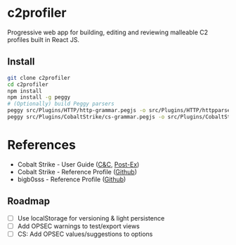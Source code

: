 # c2profiler

Progressive web app for building, editing and reviewing malleable C2 profiles built in React JS.

## Install
```bash
git clone c2profiler
cd c2profiler
npm install
npm install -g peggy
# (Optionally) build Peggy parsers
peggy src/Plugins/HTTP/http-grammar.pegjs -o src/Plugins/HTTP/httpparser/index.js --format es
peggy src/Plugins/CobaltStrike/cs-grammar.pegjs -o src/Plugins/CobaltStrike/csparser/index.js --format es
```

# References
* Cobalt Strike - User Guide ([C&C](https://hstechdocs.helpsystems.com/manuals/cobaltstrike/current/userguide/content/topics/malleable-c2_main.htm), [Post-Ex](https://hstechdocs.helpsystems.com/manuals/cobaltstrike/current/userguide/content/topics/malleable-c2-extend_main.htm))
* Cobalt Strike - Reference Profile ([Github](https://github.com/Cobalt-Strike/Malleable-C2-Profiles/blob/master/normal/reference.profile))
* bigb0sss - Reference Profile ([Github](https://bigb0sss.github.io/posts/redteam-cobalt-strike-malleable-profile/))


## Roadmap
- [ ] Use localStorage for versioning & light persistence
- [ ] Add OPSEC warnings to test/export views
- [ ] CS: Add OPSEC values/suggestions to options